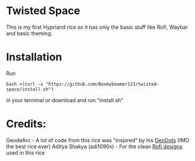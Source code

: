 # Twisted Space
This is my first Hyprland rice so it has only the basic stuff like Rofi, Waybar and basic theming.

# Installation
Run
```
bash <(curl -s "https://github.com/Boomyboomer123/twisted-space/install.sh")
```
in your terminal or download and run "install.sh"

# Credits:
GeodeArc - A lot of code from this rice was "inspired" by his [GeoDots](https://github.com/GeodeArc/GeoDots) (IMO the best rice ever)
Aditya Shakya (adi1090x) - For the clean [Rofi designs](https://github.com/adi1090x/rofi) used in this rice

